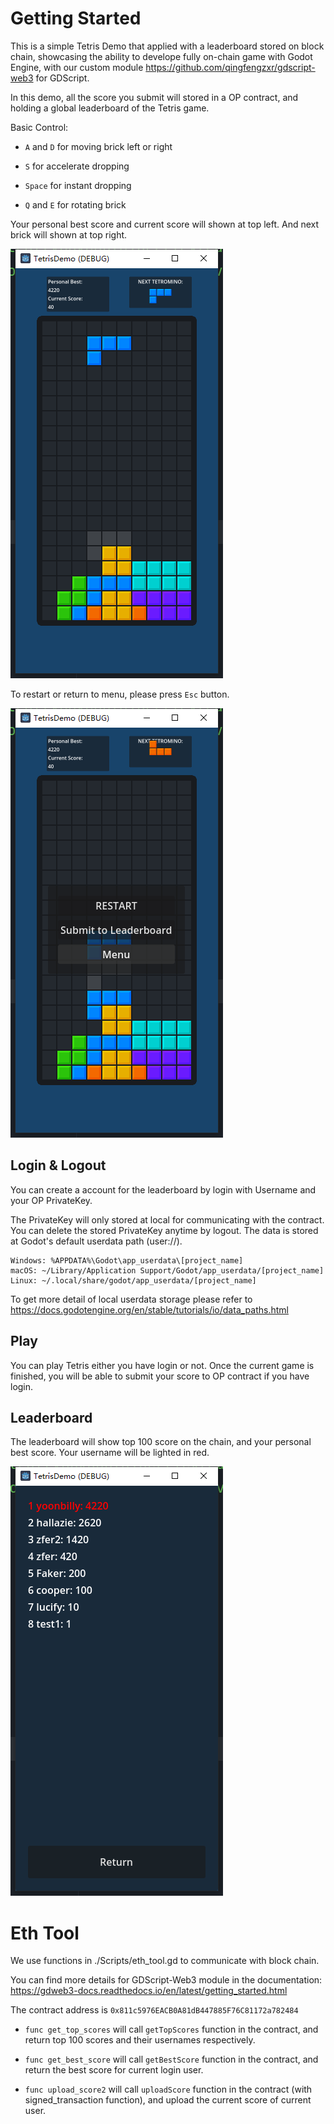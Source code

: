 # Getting Started

This is a simple Tetris Demo that applied with a leaderboard stored on block chain, showcasing the ability to develope fully on-chain game with Godot Engine, with our custom module https://github.com/qingfengzxr/gdscript-web3 for GDScript.

In this demo, all the score you submit will stored in a OP contract, and holding a global leaderboard of the Tetris game.

Basic Control:

* `A` and `D` for moving brick left or right

* `S` for accelerate dropping

* `Space` for instant dropping

* `Q` and `E` for rotating brick

Your personal best score and current score will shown at top left. And next brick will shown at top right.

![gameplay](Docs/tetris-game.png)

To restart or return to menu, please press `Esc` button.

![pause](Docs/tetris-pause.png)

## Login & Logout

You can create a account for the leaderboard by login with Username and your OP PrivateKey.

The PrivateKey will only stored at local for communicating with the contract. You can delete the stored PrivateKey anytime by logout. The data is stored at Godot's default userdata path (user://). 

```
Windows: %APPDATA%\Godot\app_userdata\[project_name]
macOS: ~/Library/Application Support/Godot/app_userdata/[project_name]
Linux: ~/.local/share/godot/app_userdata/[project_name]
```

To get more detail of local userdata storage please refer to https://docs.godotengine.org/en/stable/tutorials/io/data_paths.html

## Play

You can play Tetris either you have login or not. Once the current game is finished, you will be able to submit your score to OP contract if you have login.

## Leaderboard

The leaderboard will show top 100 score on the chain, and your personal best score. Your username will be lighted in red.

![leaderboard](Docs/tetris-leaderboard.png)

# Eth Tool

We use functions in ./Scripts/eth_tool.gd to communicate with block chain.

You can find more details for GDScript-Web3 module in the documentation: https://gdweb3-docs.readthedocs.io/en/latest/getting_started.html

The contract address is `0x811c5976EACB0A81dB447885F76C81172a782484`

* `func get_top_scores` will call `getTopScores` function in the contract, and return top 100 scores and their usernames respectively.

* `func get_best_score` will call `getBestScore` function in the contract, and return the best score for current login user.

* `func upload_score2` will call `uploadScore` function in the contract (with signed_transaction function), and upload the current score of current user.




